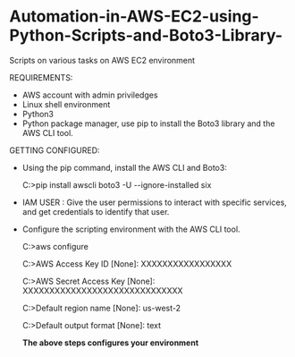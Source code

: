 # Automation-in-AWS-EC2-using-Python-Scripts-and-Boto3-Library-
Scripts on various tasks on AWS EC2 environment

REQUIREMENTS:
- AWS account with admin priviledges
- Linux shell environment
- Python3 
- Python package manager, use pip to install the Boto3 library and the AWS CLI tool.

GETTING CONFIGURED:
- Using the pip command, install the AWS CLI and Boto3:

  C:\>pip install awscli boto3 -U --ignore-installed six
  
- IAM USER : Give the user permissions to interact with specific services, and get credentials to identify that user.

- Configure the scripting environment with the AWS CLI tool.

  C:\>aws configure
  
  C:\>AWS Access Key ID [None]: XXXXXXXXXXXXXXXXX
  
  C:\>AWS Secret Access Key [None]: XXXXXXXXXXXXXXXXXXXXXXXXXXXXXX
  
  C:\>Default region name [None]: us-west-2
  
  C:\>Default output format [None]: text
  
  ****The above steps configures your environment****

